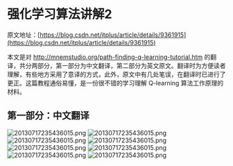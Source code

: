 # 强化学习算法讲解2

原文地址：[https://blog.csdn.net/itplus/article/details/9361915](https://blog.csdn.net/itplus/article/details/9361915)

本文是对 http://mnemstudio.org/path-finding-q-learning-tutorial.htm 的翻译，共分两部分，第一部分为中文翻译，第二部分为英文原文。翻译时为方便读者理解，有些地方采用了意译的方式，此外，原文中有几处笔误，在翻译时已进行了更正。这篇教程通俗易懂，是一份很不错的学习理解 Q-learning 算法工作原理的材料。

## 第一部分：中文翻译
![20130717235436015.png](./images/20130717235436015.png)
![20130717235436015.png](./images/20130717235453953.png)
![20130717235436015.png](./images/20130717235526812.png)
![20130717235436015.png](./images/20130717235539125.png)
![20130717235436015.png](./images/20130717235551546.png)
![20130717235436015.png](./images/20130717235602062.png)
![20130717235436015.png](./images/20130717235610093.png)
![20130717235436015.png](./images/20130717235627750.png)



















